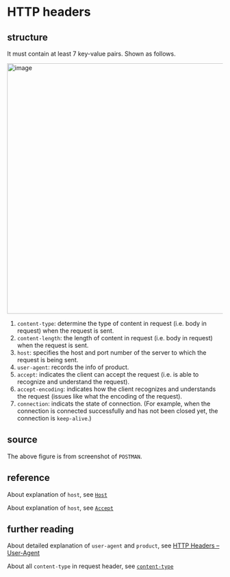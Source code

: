 # HTTP headers
## structure
It must contain at least 7 key-value pairs. Shown as follows.

<img width="584" alt="image" src="https://github.com/user-attachments/assets/fbb59fce-5b48-43c2-bae8-909948df217e">

1. `content-type`: determine the type of content in request (i.e. body in request) when the request is sent.
2. `content-length`: the length of content in request (i.e. body in request) when the request is sent.
3. `host`: specifies the host and port number of the server to which the request is being sent.
4. `user-agent`: records the info of product.
5. `accept`: indicates the client can accept the request (i.e. is able to recognize and understand the request).
6. `accept-encoding`: indicates how the client recognizes and understands the request (issues like what the encoding of the request).
7. `connection`: indicats the state of connection. (For example, when the connection is connected successfully and has not been closed yet, the connection is `keep-alive`.)

## source
The above figure is from screenshot of `POSTMAN`. 

## reference
About explanation of `host`, see [`Host`](https://developer.mozilla.org/en-US/docs/Web/HTTP/Headers/Host)

About explanation of `host`, see [`Accept`](https://developer.mozilla.org/en-US/docs/Web/HTTP/Headers/Accept)

## further reading
About detailed explanation of `user-agent` and `product`, see [HTTP Headers – User-Agent](https://www.geeksforgeeks.org/http-headers-user-agent/)

About all `content-type` in request header, see [`content-type`](https://developer.mozilla.org/en-US/docs/Web/HTTP/Headers/Content-Type)
